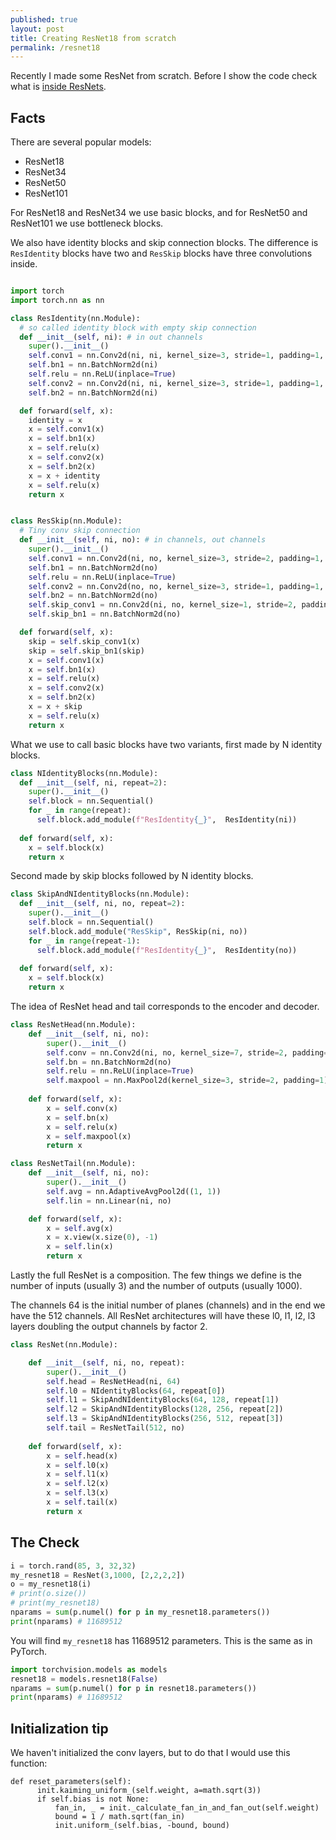 ```yaml
---
published: true
layout: post
title: Creating ResNet18 from scratch
permalink: /resnet18
---
```


Recently I made some ResNet from scratch. Before I show the code check what is [inside ResNets](https://dejanbatanjac.github.io/2019/09/17/Resnet-inside.html).

## Facts

There are several popular models: 
* ResNet18
* ResNet34
* ResNet50
* ResNet101

For ResNet18 and ResNet34 we use basic blocks, and for ResNet50 and ResNet101 we use bottleneck blocks.


We also have identity blocks and skip connection blocks. The difference is `ResIdentity` blocks have two and `ResSkip` blocks have three convolutions inside.

```python

import torch
import torch.nn as nn

class ResIdentity(nn.Module):
  # so called identity block with empty skip connection
  def __init__(self, ni): # in out channels
    super().__init__() 
    self.conv1 = nn.Conv2d(ni, ni, kernel_size=3, stride=1, padding=1, bias=False) 
    self.bn1 = nn.BatchNorm2d(ni)    
    self.relu = nn.ReLU(inplace=True)
    self.conv2 = nn.Conv2d(ni, ni, kernel_size=3, stride=1, padding=1, bias=False)
    self.bn2 = nn.BatchNorm2d(ni)    

  def forward(self, x):
    identity = x
    x = self.conv1(x)
    x = self.bn1(x)
    x = self.relu(x)
    x = self.conv2(x)
    x = self.bn2(x)
    x = x + identity
    x = self.relu(x)
    return x 


class ResSkip(nn.Module):
  # Tiny conv skip connection
  def __init__(self, ni, no): # in channels, out channels
    super().__init__() 
    self.conv1 = nn.Conv2d(ni, no, kernel_size=3, stride=2, padding=1, bias=False) 
    self.bn1 = nn.BatchNorm2d(no)    
    self.relu = nn.ReLU(inplace=True)
    self.conv2 = nn.Conv2d(no, no, kernel_size=3, stride=1, padding=1, bias=False)
    self.bn2 = nn.BatchNorm2d(no)    
    self.skip_conv1 = nn.Conv2d(ni, no, kernel_size=1, stride=2, padding=0, bias=False) 
    self.skip_bn1 = nn.BatchNorm2d(no)

  def forward(self, x):
    skip = self.skip_conv1(x)
    skip = self.skip_bn1(skip)
    x = self.conv1(x)
    x = self.bn1(x)
    x = self.relu(x)
    x = self.conv2(x)
    x = self.bn2(x)
    x = x + skip
    x = self.relu(x)
    return x

```

What we use to call basic blocks have two variants, first made by N identity blocks.

```python
class NIdentityBlocks(nn.Module):  
  def __init__(self, ni, repeat=2): 
    super().__init__()       
    self.block = nn.Sequential()
    for _ in range(repeat):
      self.block.add_module(f"ResIdentity{_}",  ResIdentity(ni))
    
  def forward(self, x):    
    x = self.block(x)    
    return x
```

Second made by skip blocks followed by N identity blocks.

```python
class SkipAndNIdentityBlocks(nn.Module):  
  def __init__(self, ni, no, repeat=2): 
    super().__init__()        
    self.block = nn.Sequential()
    self.block.add_module("ResSkip", ResSkip(ni, no))
    for _ in range(repeat-1):
      self.block.add_module(f"ResIdentity{_}",  ResIdentity(no))
    
  def forward(self, x):
    x = self.block(x)
    return x

```

The idea of ResNet head and tail corresponds to the encoder and decoder.
```python
class ResNetHead(nn.Module):
    def __init__(self, ni, no):
        super().__init__()        
        self.conv = nn.Conv2d(ni, no, kernel_size=7, stride=2, padding=3, bias=False)
        self.bn = nn.BatchNorm2d(no)
        self.relu = nn.ReLU(inplace=True)
        self.maxpool = nn.MaxPool2d(kernel_size=3, stride=2, padding=1)
    
    def forward(self, x):
        x = self.conv(x)
        x = self.bn(x)
        x = self.relu(x)
        x = self.maxpool(x)
        return x

class ResNetTail(nn.Module):
    def __init__(self, ni, no):
        super().__init__()
        self.avg = nn.AdaptiveAvgPool2d((1, 1))
        self.lin = nn.Linear(ni, no)

    def forward(self, x):
        x = self.avg(x)
        x = x.view(x.size(0), -1)
        x = self.lin(x)
        return x
```

Lastly the full ResNet is a composition. The few things we define is the number of inputs (usually 3) and the number of outputs (usually 1000).

The channels 64 is the initial number of planes (channels) and in the end we have the 512 channels. All ResNet architectures will have these l0, l1, l2, l3 layers doubling the output channels by factor 2.

```python
class ResNet(nn.Module):

    def __init__(self, ni, no, repeat):
        super().__init__()
        self.head = ResNetHead(ni, 64)
        self.l0 = NIdentityBlocks(64, repeat[0])
        self.l1 = SkipAndNIdentityBlocks(64, 128, repeat[1])
        self.l2 = SkipAndNIdentityBlocks(128, 256, repeat[2])
        self.l3 = SkipAndNIdentityBlocks(256, 512, repeat[3])
        self.tail = ResNetTail(512, no)
        
    def forward(self, x):
        x = self.head(x)
        x = self.l0(x)
        x = self.l1(x)
        x = self.l2(x)
        x = self.l3(x)
        x = self.tail(x)
        return x
```

## The Check

```python
i = torch.rand(85, 3, 32,32)
my_resnet18 = ResNet(3,1000, [2,2,2,2])
o = my_resnet18(i)
# print(o.size())  
# print(my_resnet18)
nparams = sum(p.numel() for p in my_resnet18.parameters())
print(nparams) # 11689512
```

You will find `my_resnet18` has 11689512 parameters.
This is the same as in PyTorch.

```python
import torchvision.models as models
resnet18 = models.resnet18(False)
nparams = sum(p.numel() for p in resnet18.parameters())
print(nparams) # 11689512
```


## Initialization tip

We haven't initialized the conv layers, but to do that I would use this function:

```
def reset_parameters(self):
      init.kaiming_uniform_(self.weight, a=math.sqrt(3))
      if self.bias is not None:
          fan_in, _ = init._calculate_fan_in_and_fan_out(self.weight)
          bound = 1 / math.sqrt(fan_in)
          init.uniform_(self.bias, -bound, bound)
```